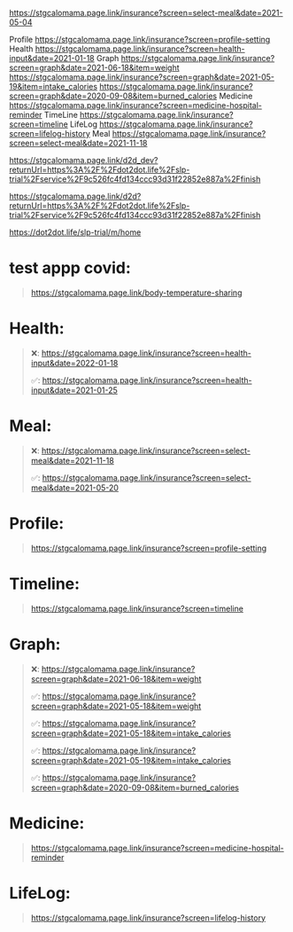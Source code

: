 
https://stgcalomama.page.link/insurance?screen=select-meal&date=2021-05-04

Profile
https://stgcalomama.page.link/insurance?screen=profile-setting
Health
https://stgcalomama.page.link/insurance?screen=health-input&date=2021-01-18
Graph
https://stgcalomama.page.link/insurance?screen=graph&date=2021-06-18&item=weight
https://stgcalomama.page.link/insurance?screen=graph&date=2021-05-19&item=intake_calories
https://stgcalomama.page.link/insurance?screen=graph&date=2020-09-08&item=burned_calories
Medicine
https://stgcalomama.page.link/insurance?screen=medicine-hospital-reminder
TimeLine
https://stgcalomama.page.link/insurance?screen=timeline
LifeLog
https://stgcalomama.page.link/insurance?screen=lifelog-history
Meal
https://stgcalomama.page.link/insurance?screen=select-meal&date=2021-11-18

https://stgcalomama.page.link/d2d_dev?returnUrl=https%3A%2F%2Fdot2dot.life%2Fslp-trial%2Fservice%2F9c526fc4fd134ccc93d31f22852e887a%2Ffinish

https://stgcalomama.page.link/d2d?returnUrl=https%3A%2F%2Fdot2dot.life%2Fslp-trial%2Fservice%2F9c526fc4fd134ccc93d31f22852e887a%2Ffinish

https://dot2dot.life/slp-trial/m/home


# test appp covid: 
> https://stgcalomama.page.link/body-temperature-sharing
> 
# Health:
> ❌: https://stgcalomama.page.link/insurance?screen=health-input&date=2022-01-18
> 
> ✅: https://stgcalomama.page.link/insurance?screen=health-input&date=2021-01-25
# Meal: 
> ❌: https://stgcalomama.page.link/insurance?screen=select-meal&date=2021-11-18
> 
> ✅: https://stgcalomama.page.link/insurance?screen=select-meal&date=2021-05-20
# Profile: 
> https://stgcalomama.page.link/insurance?screen=profile-setting
> 
# Timeline: 
> https://stgcalomama.page.link/insurance?screen=timeline
> 
# Graph:
> ❌: https://stgcalomama.page.link/insurance?screen=graph&date=2021-06-18&item=weight
> 
> ✅: https://stgcalomama.page.link/insurance?screen=graph&date=2021-05-18&item=weight
> 
> ✅: https://stgcalomama.page.link/insurance?screen=graph&date=2021-05-18&item=intake_calories
> 
> ✅: https://stgcalomama.page.link/insurance?screen=graph&date=2021-05-19&item=intake_calories
> 
> ✅: https://stgcalomama.page.link/insurance?screen=graph&date=2020-09-08&item=burned_calories
> 
# Medicine: 
> https://stgcalomama.page.link/insurance?screen=medicine-hospital-reminder
> 
# LifeLog: 
> https://stgcalomama.page.link/insurance?screen=lifelog-history
> 

